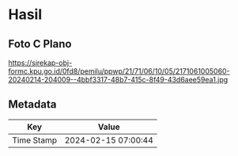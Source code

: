 # Hasil

## Foto C Plano

https://sirekap-obj-formc.kpu.go.id/0fd8/pemilu/ppwp/21/71/06/10/05/2171061005060-20240214-204009--4bbf3317-48b7-415c-8f49-43d6aee59ea1.jpg


## Metadata

| Key        | Value               |
| ---------- | ------------------- |
| Time Stamp | 2024-02-15 07:00:44 |



